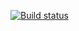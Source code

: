 [![Build status](https://ci.appveyor.com/api/projects/status/mnb01m6fi3y6cd4r?svg=true)](https://ci.appveyor.com/project/Zicio/methods)